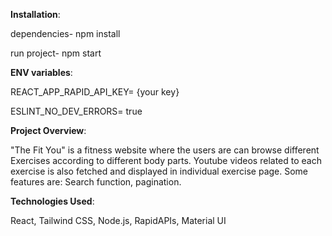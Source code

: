 **Installation**:

dependencies- npm install

run project- npm start


**ENV variables**:

REACT_APP_RAPID_API_KEY= {your key}

ESLINT_NO_DEV_ERRORS= true


**Project Overview**:

"The Fit You" is a fitness website where the users are can browse different Exercises according to different body parts. Youtube videos related to each exercise is also fetched and displayed in individual exercise page. Some features are: Search function, pagination.


**Technologies Used**:

React, Tailwind CSS, Node.js, RapidAPIs, Material UI 
